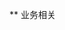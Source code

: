 <!--
 * @Author: liangbule
 * @Date: 2021-08-30 20:37:25
 * @LastEditors: liangbule
 * @LastEditTime: 2021-08-30 20:37:25
 * @Description: 
-->
** 业务相关
